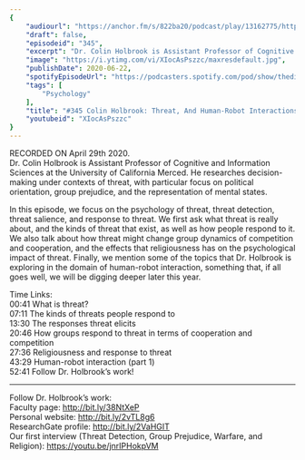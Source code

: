 ```yaml
---
{
	"audiourl": "https://anchor.fm/s/822ba20/podcast/play/13162775/https%3A%2F%2Fd3ctxlq1ktw2nl.cloudfront.net%2Fproduction%2F2020-4-1%2F69297259-44100-2-877762012d4b2.m4a",
	"draft": false,
	"episodeid": "345",
	"excerpt": "Dr. Colin Holbrook is Assistant Professor of Cognitive and Information Sciences at the University of California Merced. He researches decision-making under contexts of threat, with particular focus on political orientation, group prejudice, and the representation of mental states.",
	"image": "https://i.ytimg.com/vi/XIocAsPszzc/maxresdefault.jpg",
	"publishDate": 2020-06-22,
	"spotifyEpisodeUrl": "https://podcasters.spotify.com/pod/show/thedissenter/episodes/345-Colin-Holbrook-Threat--And-Human-Robot-Interaction-Part-1-edg6qn",
	"tags": [
		"Psychology"
	],
	"title": "#345 Colin Holbrook: Threat, And Human-Robot Interactions",
	"youtubeid": "XIocAsPszzc"
}
---
```

RECORDED ON April 29th 2020.  
Dr. Colin Holbrook is Assistant Professor of Cognitive and Information Sciences at the University of California Merced. He researches decision-making under contexts of threat, with particular focus on political orientation, group prejudice, and the representation of mental states.

In this episode, we focus on the psychology of threat, threat detection, threat salience, and response to threat. We first ask what threat is really about, and the kinds of threat that exist, as well as how people respond to it. We also talk about how threat might change group dynamics of competition and cooperation, and the effects that religiousness has on the psychological impact of threat. Finally, we mention some of the topics that Dr. Holbrook is exploring in the domain of human-robot interaction, something that, if all goes well, we will be digging deeper later this year.

Time Links:  
<time>00:41</time> What is threat?  
<time>07:11</time> The kinds of threats people respond to  
<time>13:30</time> The responses threat elicits  
<time>20:46</time> How groups respond to threat in terms of cooperation and competition  
<time>27:36</time> Religiousness and response to threat  
<time>43:29</time> Human-robot interaction (part 1)  
<time>52:41</time> Follow Dr. Holbrook’s work!

---

Follow Dr. Holbrook’s work:  
Faculty page: http://bit.ly/38NtXeP  
Personal website: http://bit.ly/2vTL8g6  
ResearchGate profile: http://bit.ly/2VaHGIT  
Our first interview (Threat Detection, Group Prejudice, Warfare, and Religion): https://youtu.be/jnrIPHokpVM
